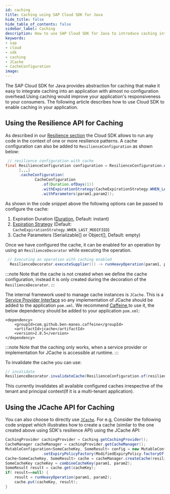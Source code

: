 ```yaml
---
id: caching
title: Caching using SAP Cloud SDK for Java
hide_title: false
hide_table_of_contents: false
sidebar_label: Caching
description: How to use SAP Cloud SDK for Java to introduce caching into your application.
keywords:
- sap
- cloud
- sdk
- caching
- JCache
- CacheConfiguration
image:
---
```

The SAP Cloud SDK for Java provides abstraction for caching that make it easy to integrate caching into an application with almost no configuration overhead.Using caching would improve your application's responsiveness to your consumers.
The following article describes how to use Cloud SDK to enable caching in your application.

## Using the Resilience API for Caching

As described in our [Resilience section](https://sap.github.io/cloud-sdk/docs/java/features/resilience/resilience) the Cloud SDK allows to run any code in the context of one or more resilience patterns.
A cache configuration can also be added to `ResilienceConfiguration` as shown below:
```java
 // resilience configuration with cache
final ResilienceConfiguration configuration = ResilienceConfiguration.empty(resilienceId)
      [...]
      .cacheConfiguration(
             CacheConfiguration
                .of(Duration.ofDays(1))
                .withExpirationStrategy(CacheExpirationStrategy.WHEN_LAST_MODIFIED)
                .withParameters(param1,param2));
```
As shown in the code snippet above the following options can be passed to configure the cache:

1. Expiration Duration ([Duration]((https://docs.oracle.com/javase/8/docs/api/java/time/Duration.html)), Default: instant)
2. [Expiration Strategy](https://help.sap.com/doc/b579bf8578954412aea2b458e8452201/1.0/en-US/com/sap/cloud/sdk/cloudplatform/resilience/CacheExpirationStrategy.html) (Default: `CacheExpirationStrategy.WHEN_LAST_MODIFIED`)
3. Cache Parameters (Serializable[] or Object[], Default: empty)

Once we have configured the cache, it can be enabled for an operation by using an `ResilienceDecorator` while executing the operation.
```java
 // Executing an operation with caching enabled
  ResilienceDecorator.executeSupplier(() -> runHeavyOperation(param1, param2), configuration);
```

:::note
Note that the cache is not created when we define the cache configuration, instead it is only created during the decoration of the `ResilienceDecorator`.
:::

The internal framework used to manage cache instances is `JCache`. This is a [Service Provider Interface](https://www.baeldung.com/java-spi) so any implementation of JCache should be added to the application `pom.xml`.
We recommend [Caffeine](https://github.com/ben-manes/caffeine),to use it, the below dependency should be added to your application `pom.xml`:
```
<dependency>
    <groupId>com.github.ben-manes.caffeine</groupId>
    <artifactId>jcache</artifactId>
    <version>2.8.5</version>
</dependency>
```
:::note
Note that the caching only works, when a service provider or implementation for JCache is accessible at runtime.
:::

To invalidate the cache you can use:
```java
// invalidate
ResilienceDecorator.invalidateCache(ResilienceConfiguration.of(resilienceId));
```
This currently invalidates all available configured caches irrespective of the tenant and principal context(If it is a multi-tenant application).

## Using the JCache API for Caching

You can also choose to directly use [`JCache`](https://www.baeldung.com/jcache). 
For e.g, Consider the following code snippet which illustrates how to create a cache (similar to the one created above using SDK's resilience API) using the JCache API:

```java
CachingProvider cachingProvider = Caching.getCachingProvider();
CacheManager cacheManager = cachingProvider.getCacheManager();
MutableConfiguration<SomeCacheKey, SomeResult> config = new MutableConfiguration<>()
                .setExpiryPolicyFactory(ModifiedExpiryPolicy.factoryOf(duration));
Cache<SomeCacheKey, SomeResult> cache = cacheManager.createCache(resilienceId, config);
SomeCacheKey cacheKey = combineCacheKey(param1, param2);
SomeResult result = cache.get(cacheKey);
if( result==null) {
    result = runHeavyOperation(param1, param2);
    cache.put(cacheKey, result);
}
```